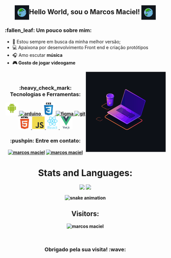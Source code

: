 <h2 align="center"> <img align="center" margin-right="10" src="./imagem/world.gif" width="45" />Hello World, sou o Marcos Maciel! <img align="center" margin-left="10" src="./imagem/world.gif" width="45" /></h2>

<div display="flex">

<h3> :fallen_leaf: Um pouco sobre mim: </h3>

<ul>
<li> 🚀 Estou sempre em busca da minha melhor versão;</li>
<li> 💻 Apaixona por desenvolvimento Front end e criação protótipos</li>
<li> 🎧 Amo escutar <strong>música</strong</li> <li> 🎮 Gosto de jogar <strong>videogame</strong></li>
</ul>

<img  align="right" src="./imagem/ani.gif" width="250" />

</div>

<br>
<h3 align="center"> :heavy_check_mark: Tecnologias e Ferramentas: </h3>
<p align="center">
<a href="https://developer.android.com" target="_blank" rel="noreferrer"> <img
src="https://raw.githubusercontent.com/devicons/devicon/master/icons/android/android-original-wordmark.svg"
alt="android" width="40" height="40" />
</a>
<a href="https://www.arduino.cc/" target="_blank" rel="noreferrer"> <img
src="https://cdn.worldvectorlogo.com/logos/arduino-1.svg" alt="arduino" width="40" height="40" />
</a>
<a href="https://www.w3schools.com/css/" target="_blank" rel="noreferrer"> <img
src="https://raw.githubusercontent.com/devicons/devicon/master/icons/css3/css3-original-wordmark.svg"
alt="css3" width="40" height="40" />
</a>
<a href="https://www.figma.com/" target="_blank" rel="noreferrer"> <img
src="https://www.vectorlogo.zone/logos/figma/figma-icon.svg" alt="figma" width="40" height="40" />
</a>
<a href="https://git-scm.com/" target="_blank" rel="noreferrer"> <img
src="https://www.vectorlogo.zone/logos/git-scm/git-scm-icon.svg" alt="git" width="40" height="40" />
</a>
<a href="https://www.w3.org/html/" target="_blank" rel="noreferrer"> <img
src="https://raw.githubusercontent.com/devicons/devicon/master/icons/html5/html5-original-wordmark.svg"
alt="html5" width="40" height="40" />
</a>
<a href="https://developer.mozilla.org/en-US/docs/Web/JavaScript" target="_blank" rel="noreferrer"> <img
src="https://raw.githubusercontent.com/devicons/devicon/master/icons/javascript/javascript-original.svg"
alt="javascript" width="40" height="40" />
</a>
<a href="https://reactjs.org/" target="_blank" rel="noreferrer"> <img
src="https://raw.githubusercontent.com/devicons/devicon/master/icons/react/react-original-wordmark.svg"
alt="react" width="40" height="40" />
</a>
<a href="https://vuejs.org/" target="_blank" rel="noreferrer"> <img
src="https://raw.githubusercontent.com/devicons/devicon/master/icons/vuejs/vuejs-original-wordmark.svg"
alt="vuejs" width="40" height="40" /> </a> </p>

<h3 align="center"> :pushpin: Entre em contato: </h3>
<div align="center">
<a href="mailto:markomaciell@gmail.com" target="blank"><img align="center"
src="https://upload.wikimedia.org/wikipedia/commons/7/7e/Gmail_icon_%282020%29.svg" alt="marcos maciel"
height="30" width="40" /></a>
<a href="https://www.linkedin.com/in/markomaciell/" target="blank"><img align="center"
src="https://raw.githubusercontent.com/rahuldkjain/github-profile-readme-generator/master/src/images/icons/Social/linked-in-alt.svg"
alt="marcos maciel" height="30" width="40" /></a>


<h1 align="center">Stats and Languages:</h1>
<div display="flex" align="center">
<img margin-right="25" height="150em"
src="https://github-readme-stats.vercel.app/api?username=Marcos26-tech&show_icons=true&theme=dracula" />
<img margin-left="25" height="150em"
src="https://github-readme-stats.vercel.app/api/top-langs/?username=Marcos26-tech&layout=compact&theme=dracula" />
<div />

![snake animation](https://github.com/<Marcos26-tech>/<Marcos26-tech>/blob/output/github-contribution-grid-snake2.svg)

## Visitors:
<p align="center"> <img
src="https://komarev.com/ghpvc/?username=Marcos26-tech&label=Profile%20views&color=0e75b6&style=flat"
alt="marcos maciel" /> </p>

<br>
<h3 align="center"> Obrigado pela sua visita! :wave: </h3>
</div>
</div>
